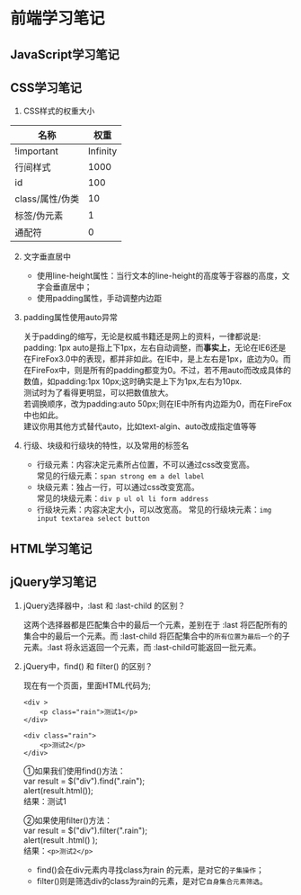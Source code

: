 # 前端学习笔记

## JavaScript学习笔记


## CSS学习笔记

1. CSS样式的权重大小

|名称|权重| 
| --- | --- | 
|!important|Infinity| 
|行间样式|1000| 
|id|100| 
|class/属性/伪类|10| 
|标签/伪元素|1| 
|通配符|0| 

2. 文字垂直居中

    * 使用line-height属性：当行文本的line-height的高度等于容器的高度，文字会垂直居中；
    * 使用padding属性，手动调整内边距

3. padding属性使用auto异常

    关于padding的缩写，无论是权威书籍还是网上的资料，一律都说是: padding: 1px auto是指上下1px，左右自动调整，而**事实上**，无论在IE6还是在FireFox3.0中的表现，都并非如此。在IE中，是上左右是1px，底边为0。而在FireFox中，则是所有的padding都变为0。不过，若不用auto而改成具体的数值，如padding:1px 10px;这时确实是上下为1px,左右为10px.   
    测试时为了看得更明显，可以把数值放大。  
    若调换顺序，改为padding:auto 50px;则在IE中所有内边距为0，而在FireFox中也如此。   
    建议你用其他方式替代auto，比如text-algin、auto改成指定值等等

4. 行级、块级和行级块的特性，以及常用的标签名
    * 行级元素：内容决定元素所占位置，不可以通过css改变宽高。  
    常见的行级元素：`span strong em a del label`
    * 块级元素：独占一行，可以通过css改变宽高。  
    常见的块级元素：`div p ul ol li form address`
    * 行级块元素：内容决定大小，可以改宽高。
    常见的行级块元素：`img input textarea select button`


## HTML学习笔记


## jQuery学习笔记

1. jQuery选择器中，:last 和 :last-child 的区别？

    这两个选择器都是匹配集合中的最后一个元素，差别在于 :last 将匹配所有的集合中的最后一个元素。而 :last-child 将匹配集合中的`所有位置为最后一个`的子元素。:last 将永远返回一个元素，而 :last-child可能返回一批元素。

2. jQuery中，find() 和 filter() 的区别？

    现在有一个页面，里面HTML代码为;
    ```
    <div >
        <p class="rain">测试1</p>
    </div>

    <div class="rain">
        <p>测试2</p>
    </div>
    ```
 
    ①如果我们使用find()方法：  
    var result = $("div").find(".rain");  
    alert(result.html());  
    结果：测试1
 
    ②如果使用filter()方法：  
    var result = $("div").filter(".rain");  
    alert(result .html() );  
    结果：`<p>测试2</p>`

    * find()会在div元素内寻找class为rain 的元素，是对它的`子集操作`；
    * filter()则是筛选div的class为rain的元素，是对它`自身集合元素筛选`。
